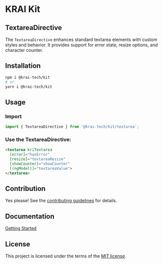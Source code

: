 # KRAI Kit
## TextareaDirective

The `TextareaDirective` enhances standard textarea elements with custom styles and behavior. It provides support for error state, resize options, and character counter.

## Installation

```bash
npm i @krai-tech/kit
# or
yarn i @krai-tech/kit
```

## Usage

### Import

```ts
import { TextareaDirective } from '@krai-tech/kit/textarea';
```

### Use the TextareaDirective:

```html
<textarea kriTextarea
  [error]="hasError"
  [resize]="textareaResize"
  [showCounter]="showCounter"
  [(ngModel)]="textareaValue">
</textarea>
```

## Contribution

Yes please! See the
[contributing guidelines](https://krai-kit.dev/en/docs/contribution)
for details.

## Documentation

[Getting Started](https://krai-kit.dev/en/docs/getting-started)

## License

This project is licensed under the terms of the
[MIT license](https://github.com/krai-tech/krai-kit/blob/master/LICENSE).
